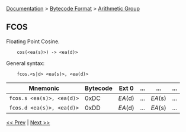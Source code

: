 [Documentation](../../README.md) > [Bytecode Format](../README.md) > [Arithmetic Group](../InstructionsArithmetic.md)

## FCOS

Floating Point Cosine.

        cos(<ea(s)>) -> <ea(d)>

General syntax:

        fcos.<s|d> <ea(s)>, <ea(d)>

| Mnemonic | Bytecode | Ext 0 | ... | ... | ... |
| - | - | - | - | - | - |
| `fcos.s <ea(s)>, <ea(d)>` | 0xDC | *EA*(d) | ... | *EA*(s) | ... |
| `fcos.d <ea(s)>, <ea(d)>` | 0xDD | *EA*(d) | ... | *EA*(s) | ... |

[<< Prev](./a_22.md) | [Next >>](./a_24.md)
